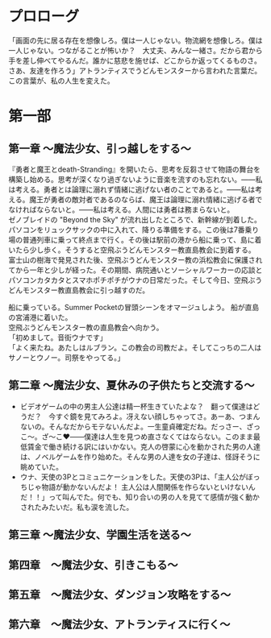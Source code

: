 # プロローグ
「画面の先に居る存在を想像しろ。僕は一人じゃない。物流網を想像しろ。僕は一人じゃない。つながることが怖いか？　大丈夫、みんな一緒さ。だから君から手を差し伸べてやるんだ。誰かに慈悲を施せば、どこからか返ってくるものさ。さあ、友達を作ろう」アトランティスでうどんモンスターから言われた言葉だ。この言葉が、私の人生を変えた。

# 第一部
## 第一章  ～魔法少女、引っ越しをする～
『勇者と魔王とdeath-Stranding』を開いたら、思考を反芻させて物語の舞台を構築し始める。思考が深くなり過ぎないように音楽を流すのも忘れない。――私は考える。勇者とは論理に溺れず情緒に逃げない者のことであると。――私は考える。魔王が勇者の敵対者であるのならば、魔王は論理に溺れ情緒に逃げる者でなければならないと。――私は考える。人間には勇者は務まらないと。<br>
ゼノブレイドの "Beyond the Sky" が流れ出したところで、新幹線が到着した。パソコンをリュックサックの中に入れて、降りる準備をする。この後は7番乗り場の普通列車に乗って終点まで行く。その後は駅前の港から船に乗って、島に着いたら少し歩く。そうすると空飛ぶうどんモンスター教直島教会に到着する。<br>
富士山の樹海で発見された後、空飛ぶうどんモンスター教の浜松教会に保護されてから一年と少しが経った。その期間、病院通いとソーシャルワーカーの応談とパソコンカタカタとスマホポチポチがウナの日常だった。そして今日、空飛ぶうどんモンスター教直島教会に引っ越すのだ。<br>

船に乗っている。Summer Pocketの冒頭シーンをオマージュしよう。
船が直島の宮浦港に着いた。<br>
空飛ぶうどんモンスター教の直島教会へ向かう。<br>
「初めまして。音街ウナです」<br>
「よく来たね。あたしはルブラン。この教会の司教だよ。そしてこっちの二人はサノーとウノー。司祭をやってる。」<br>

## 第二章  ～魔法少女、夏休みの子供たちと交流する～
- ビデオゲームの中の男主人公達は精一杯生きていたよな？　翻って僕達はどうだ？　今すぐ鏡を見てみろよ。冴えない顔しちゃってさ。あーあ、つまんないの。そんなだからモテないんだよ。一生童貞確定だね。だっさー、ざっこ～。ざ～こ❤️――僕達は人生を見つめ直さなくてはならない。このまま最低賃金で働き続ける訳にはいかない。克人の啓蒙に心を動かされた男の人達は、ノベルゲームを作り始めた。そんな男の人達を女の子達は、怪訝そうに眺めていた。<br>
- ウナ、天使の3Pとコミュニケーションをした。天使の3Pは、「主人公がぼっちじゃ物語が動かないんだよ！  主人公は人間関係を作らないといけないんだ！！」って叫んでた。何でも、知り合いの男の人を見てて感情が強く動かされたみたいだ。私も涙を流した。<br>

## 第三章  ～魔法少女、学園生活を送る～

## 第四章　～魔法少女、引きこもる～

## 第五章　～魔法少女、ダンジョン攻略をする～

## 第六章　～魔法少女、アトランティスに行く～

